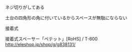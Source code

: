 ネジ切りがしてある

土台の四角形の角に付いているからスペースが無駄にならない

接着式

接着式スペーサー「ペテット」[RoHS] / T-600 http://eleshop.jp/shop/g/g838131/
